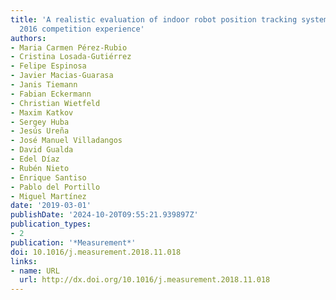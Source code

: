 ```yaml
---
title: 'A realistic evaluation of indoor robot position tracking systems: The IPIN
  2016 competition experience'
authors:
- Maria Carmen Pérez-Rubio
- Cristina Losada-Gutiérrez
- Felipe Espinosa
- Javier Macias-Guarasa
- Janis Tiemann
- Fabian Eckermann
- Christian Wietfeld
- Maxim Katkov
- Sergey Huba
- Jesús Ureña
- José Manuel Villadangos
- David Gualda
- Edel Díaz
- Rubén Nieto
- Enrique Santiso
- Pablo del Portillo
- Miguel Martínez
date: '2019-03-01'
publishDate: '2024-10-20T09:55:21.939897Z'
publication_types:
- 2
publication: '*Measurement*'
doi: 10.1016/j.measurement.2018.11.018
links:
- name: URL
  url: http://dx.doi.org/10.1016/j.measurement.2018.11.018
---
```

